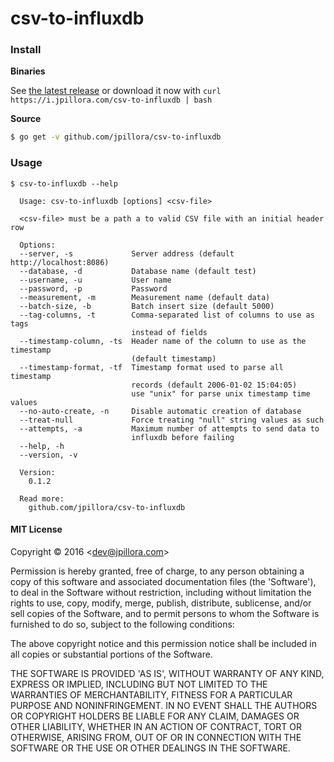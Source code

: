 
# csv-to-influxdb

### Install

**Binaries**

See [the latest release](https://github.com/jpillora/csv-to-influxdb/releases/latest) or download it now with `curl https://i.jpillora.com/csv-to-influxdb | bash`

**Source**

``` sh
$ go get -v github.com/jpillora/csv-to-influxdb
```

### Usage

```
$ csv-to-influxdb --help

  Usage: csv-to-influxdb [options] <csv-file>

  <csv-file> must be a path a to valid CSV file with an initial header row

  Options:
  --server, -s             Server address (default http://localhost:8086)
  --database, -d           Database name (default test)
  --username, -u           User name
  --password, -p           Password
  --measurement, -m        Measurement name (default data)
  --batch-size, -b         Batch insert size (default 5000)
  --tag-columns, -t        Comma-separated list of columns to use as tags
                           instead of fields
  --timestamp-column, -ts  Header name of the column to use as the timestamp
                           (default timestamp)
  --timestamp-format, -tf  Timestamp format used to parse all timestamp
                           records (default 2006-01-02 15:04:05)
                           use "unix" for parse unix timestamp time values
  --no-auto-create, -n     Disable automatic creation of database
  --treat-null             Force treating "null" string values as such
  --attempts, -a           Maximum number of attempts to send data to
                           influxdb before failing
  --help, -h
  --version, -v

  Version:
    0.1.2

  Read more:
    github.com/jpillora/csv-to-influxdb

```

#### MIT License

Copyright © 2016 &lt;dev@jpillora.com&gt;

Permission is hereby granted, free of charge, to any person obtaining
a copy of this software and associated documentation files (the
'Software'), to deal in the Software without restriction, including
without limitation the rights to use, copy, modify, merge, publish,
distribute, sublicense, and/or sell copies of the Software, and to
permit persons to whom the Software is furnished to do so, subject to
the following conditions:

The above copyright notice and this permission notice shall be
included in all copies or substantial portions of the Software.

THE SOFTWARE IS PROVIDED 'AS IS', WITHOUT WARRANTY OF ANY KIND,
EXPRESS OR IMPLIED, INCLUDING BUT NOT LIMITED TO THE WARRANTIES OF
MERCHANTABILITY, FITNESS FOR A PARTICULAR PURPOSE AND NONINFRINGEMENT.
IN NO EVENT SHALL THE AUTHORS OR COPYRIGHT HOLDERS BE LIABLE FOR ANY
CLAIM, DAMAGES OR OTHER LIABILITY, WHETHER IN AN ACTION OF CONTRACT,
TORT OR OTHERWISE, ARISING FROM, OUT OF OR IN CONNECTION WITH THE
SOFTWARE OR THE USE OR OTHER DEALINGS IN THE SOFTWARE.
